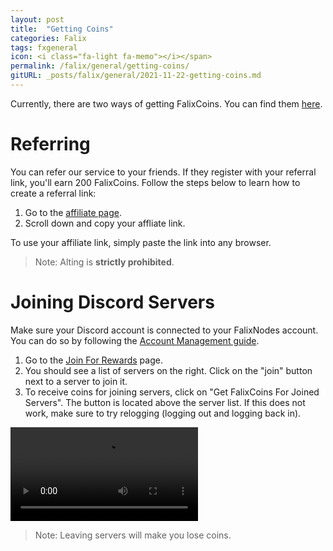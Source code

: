 ```yaml
---
layout: post
title:  "Getting Coins"
categories: Falix
tags: fxgeneral
icon: <i class="fa-light fa-memo"></i></span>
permalink: /falix/general/getting-coins/
gitURL: _posts/falix/general/2021-11-22-getting-coins.md
---
```


Currently, there are two ways of getting FalixCoins. You can find them [here](https://client.falixnodes.net/coins).

# Referring
You can refer our service to your friends. If they register with your referral link, you'll earn 200 FalixCoins. Follow the steps below to learn how to create a referral link:
1. Go to the [affiliate page](https://client.falixnodes.net/affiliate/index).
2. Scroll down and copy your affliate link.

To use your affiliate link, simply paste the link into any browser.

> Note: Alting is **strictly prohibited**.

# Joining Discord Servers

Make sure your Discord account is connected to your FalixNodes account. You can do so by following the [Account Management guide](https://help.falixnodes.net/falix/general/account-management/).

1. Go to the [Join For Rewards](https://client.falixnodes.net/join_for_rewards) page.
2. You should see a list of servers on the right. Click on the "join" button next to a server to join it.
3. To receive coins for joining servers, click on "Get FalixCoins For Joined Servers". The button is located above the server list. If this does not work, make sure to try relogging (logging out and logging back in).

<video controls preload="auto"><source
 src="../../../assets/videos/getting-coins/j4r.webm" type="video/webm"
 /></video>

> Note: Leaving servers will make you lose coins.